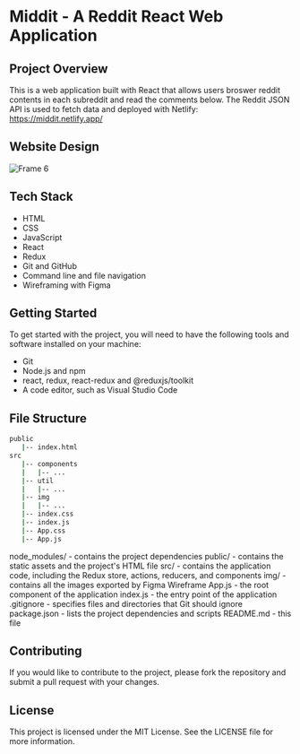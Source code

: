 # Middit - A Reddit React Web Application

## Project Overview
This is a web application built with React that allows users broswer reddit contents in each subreddit and read the comments below. The Reddit JSON API is used to fetch data and deployed with Netlify:
https://middit.netlify.app/

## Website Design

![Frame 6](https://user-images.githubusercontent.com/62541265/219099821-30371de6-8a39-4573-9a63-3d486b3202de.png)


## Tech Stack

- HTML
- CSS
- JavaScript
- React
- Redux
- Git and GitHub
- Command line and file navigation
- Wireframing with Figma

## Getting Started
To get started with the project, you will need to have the following tools and software installed on your machine:

- Git
- Node.js and npm
- react, redux, react-redux and @reduxjs/toolkit
- A code editor, such as Visual Studio Code

## File Structure

```bash
public
   |-- index.html
src
   |-- components
   |   |-- ...
   |-- util
   |   |-- ...
   |-- img
   |   |-- ...
   |-- index.css
   |-- index.js
   |-- App.css
   |-- App.js
```

node_modules/ - contains the project dependencies
public/ - contains the static assets and the project's HTML file
src/ - contains the application code, including the Redux store, actions, reducers, and components
img/ - contains all the images exported by Figma Wireframe
App.js - the root component of the application
index.js - the entry point of the application
.gitignore - specifies files and directories that Git should ignore
package.json - lists the project dependencies and scripts
README.md - this file

## Contributing
If you would like to contribute to the project, please fork the repository and submit a pull request with your changes.

## License
This project is licensed under the MIT License. See the LICENSE file for more information.

